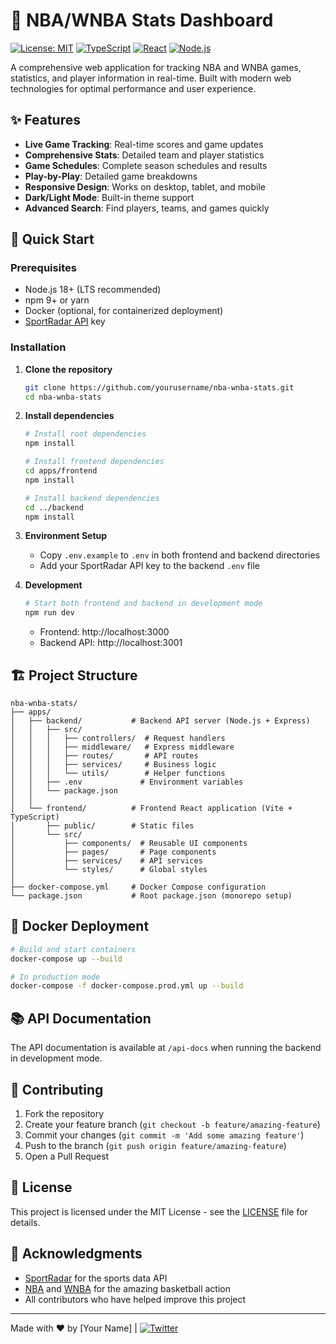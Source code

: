 # 🏀 NBA/WNBA Stats Dashboard

[![License: MIT](https://img.shields.io/badge/License-MIT-yellow.svg)](https://opensource.org/licenses/MIT)
[![TypeScript](https://img.shields.io/badge/TypeScript-007ACC?style=flat&logo=typescript&logoColor=white)](https://www.typescriptlang.org/)
[![React](https://img.shields.io/badge/React-20232A?style=flat&logo=react&logoColor=61DAFB)](https://reactjs.org/)
[![Node.js](https://img.shields.io/badge/Node.js-43853D?style=flat&logo=node.js&logoColor=white)](https://nodejs.org/)

A comprehensive web application for tracking NBA and WNBA games, statistics, and player information in real-time. Built with modern web technologies for optimal performance and user experience.

## ✨ Features

- **Live Game Tracking**: Real-time scores and game updates
- **Comprehensive Stats**: Detailed team and player statistics
- **Game Schedules**: Complete season schedules and results
- **Play-by-Play**: Detailed game breakdowns
- **Responsive Design**: Works on desktop, tablet, and mobile
- **Dark/Light Mode**: Built-in theme support
- **Advanced Search**: Find players, teams, and games quickly

## 🚀 Quick Start

### Prerequisites

- Node.js 18+ (LTS recommended)
- npm 9+ or yarn
- Docker (optional, for containerized deployment)
- [SportRadar API](https://developer.sportradar.com/) key

### Installation

1. **Clone the repository**
   ```bash
   git clone https://github.com/yourusername/nba-wnba-stats.git
   cd nba-wnba-stats
   ```

2. **Install dependencies**
   ```bash
   # Install root dependencies
   npm install
   
   # Install frontend dependencies
   cd apps/frontend
   npm install
   
   # Install backend dependencies
   cd ../backend
   npm install
   ```

3. **Environment Setup**
   - Copy `.env.example` to `.env` in both frontend and backend directories
   - Add your SportRadar API key to the backend `.env` file

4. **Development**
   ```bash
   # Start both frontend and backend in development mode
   npm run dev
   ```
   - Frontend: http://localhost:3000
   - Backend API: http://localhost:3001

## 🏗️ Project Structure

```
nba-wnba-stats/
├── apps/
│   ├── backend/           # Backend API server (Node.js + Express)
│   │   ├── src/
│   │   │   ├── controllers/  # Request handlers
│   │   │   ├── middleware/   # Express middleware
│   │   │   ├── routes/       # API routes
│   │   │   ├── services/     # Business logic
│   │   │   └── utils/        # Helper functions
│   │   ├── .env             # Environment variables
│   │   └── package.json
│   │
│   └── frontend/          # Frontend React application (Vite + TypeScript)
│       ├── public/        # Static files
│       └── src/
│           ├── components/  # Reusable UI components
│           ├── pages/       # Page components
│           ├── services/    # API services
│           └── styles/      # Global styles
│
├── docker-compose.yml     # Docker Compose configuration
└── package.json           # Root package.json (monorepo setup)
```

## 🐳 Docker Deployment

```bash
# Build and start containers
docker-compose up --build

# In production mode
docker-compose -f docker-compose.prod.yml up --build
```

## 📚 API Documentation

The API documentation is available at `/api-docs` when running the backend in development mode.

## 🤝 Contributing

1. Fork the repository
2. Create your feature branch (`git checkout -b feature/amazing-feature`)
3. Commit your changes (`git commit -m 'Add some amazing feature'`)
4. Push to the branch (`git push origin feature/amazing-feature`)
5. Open a Pull Request

## 📄 License

This project is licensed under the MIT License - see the [LICENSE](LICENSE) file for details.

## 🙏 Acknowledgments

- [SportRadar](https://developer.sportradar.com/) for the sports data API
- [NBA](https://www.nba.com/) and [WNBA](https://www.wnba.com/) for the amazing basketball action
- All contributors who have helped improve this project

---

Made with ❤️ by [Your Name] | [![Twitter](https://img.shields.io/twitter/url?style=social&url=https%3A%2F%2Ftwitter.com%2Fyourhandle)](https://twitter.com/yourhandle)
